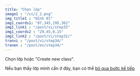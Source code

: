 ```yaml
---
title: "Chọn lớp"
image1 : "/vi/2_2.png"
img_title1 : "Hình 01"
img1_coords1: "87,345,195,362"
img1_link1 : "/post/vi/step35"
img1_coords2 : "29,45,0,15"
img1_link2 : "/post/vi/step32/"
tranvi : "/post/vi/step34/"
tranen : "/post/en/step34/"
---
```

Chọn lớp hoặc "Create new class".

Nếu bạn thấy lớp mình cần ở đây, bạn có thể <a href="http://localhost:1313/post/vi/step36/">bỏ qua bước kế tiếp</a>